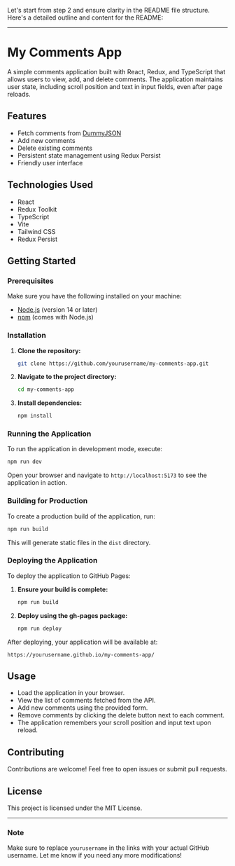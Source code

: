Let's start from step 2 and ensure clarity in the README file structure. Here's a detailed outline and content for the README:

---

# My Comments App

A simple comments application built with React, Redux, and TypeScript that allows users to view, add, and delete comments. The application maintains user state, including scroll position and text in input fields, even after page reloads.

## Features

- Fetch comments from [DummyJSON](https://dummyjson.com/comments)
- Add new comments
- Delete existing comments
- Persistent state management using Redux Persist
- Friendly user interface

## Technologies Used

- React
- Redux Toolkit
- TypeScript
- Vite
- Tailwind CSS
- Redux Persist

## Getting Started

### Prerequisites

Make sure you have the following installed on your machine:

- [Node.js](https://nodejs.org/) (version 14 or later)
- [npm](https://www.npmjs.com/) (comes with Node.js)

### Installation

1. **Clone the repository:**
   ```bash
   git clone https://github.com/yourusername/my-comments-app.git
   ```

2. **Navigate to the project directory:**
   ```bash
   cd my-comments-app
   ```

3. **Install dependencies:**
   ```bash
   npm install
   ```

### Running the Application

To run the application in development mode, execute:

```bash
npm run dev
```

Open your browser and navigate to `http://localhost:5173` to see the application in action.

### Building for Production

To create a production build of the application, run:

```bash
npm run build
```

This will generate static files in the `dist` directory.

### Deploying the Application

To deploy the application to GitHub Pages:

1. **Ensure your build is complete:**
   ```bash
   npm run build
   ```

2. **Deploy using the gh-pages package:**
   ```bash
   npm run deploy
   ```

After deploying, your application will be available at:
```
https://yourusername.github.io/my-comments-app/
```

## Usage

- Load the application in your browser.
- View the list of comments fetched from the API.
- Add new comments using the provided form.
- Remove comments by clicking the delete button next to each comment.
- The application remembers your scroll position and input text upon reload.

## Contributing

Contributions are welcome! Feel free to open issues or submit pull requests.

## License

This project is licensed under the MIT License.

---

### Note

Make sure to replace `yourusername` in the links with your actual GitHub username. Let me know if you need any more modifications!